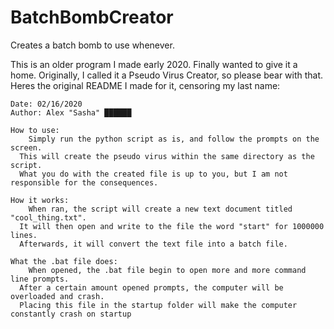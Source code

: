 # BatchBombCreator
Creates a batch bomb to use whenever.

This is an older program I made early 2020. Finally wanted to give it a home.
Originally, I called it a Pseudo Virus Creator, so please bear with that.
Heres the original README I made for it, censoring my last name:

	Date: 02/16/2020
	Author: Alex "Sasha" ██████

	How to use: 
		Simply run the python script as is, and follow the prompts on the screen. 
	  This will create the pseudo virus within the same directory as the script. 
	  What you do with the created file is up to you, but I am not responsible for the consequences. 

	How it works:
		When ran, the script will create a new text document titled "cool_thing.txt". 
	  It will then open and write to the file the word "start" for 1000000 lines. 
	  Afterwards, it will convert the text file into a batch file.

	What the .bat file does:
		When opened, the .bat file begin to open more and more command line prompts. 
	  After a certain amount opened prompts, the computer will be overloaded and crash. 
	  Placing this file in the startup folder will make the computer constantly crash on startup
